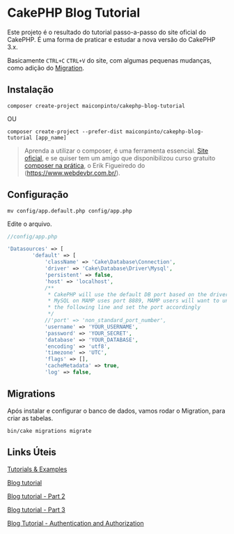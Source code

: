 # CakePHP Blog Tutorial


Este projeto é o resultado do tutorial passo-a-passo do site oficial do CakePHP. É uma forma de praticar e estudar a nova versão do CakePHP 3.x.

Basicamente `CTRL+C` `CTRL+V` do site, com algumas pequenas mudanças, como adição do [Migration](http://book.cakephp.org/3.0/en/migrations.html).


## Instalação


`composer create-project maiconpinto/cakephp-blog-tutorial`


OU


`composer create-project --prefer-dist maiconpinto/cakephp-blog-tutorial [app_name]`


> Aprenda a utilizar o composer, é uma ferramenta essencial. [Site oficial](http://getcomposer.org), e se quiser tem um amigo que disponibilizou curso gratuito [composer na prática](https://www.webdevbr.com.br/composer-na-prática), o Erik Figueiredo do (https://www.webdevbr.com.br/).

## Configuração

`mv config/app.default.php config/app.php`

Edite o arquivo.

```php
//config/app.php

'Datasources' => [
        'default' => [
            'className' => 'Cake\Database\Connection',
            'driver' => 'Cake\Database\Driver\Mysql',
            'persistent' => false,
            'host' => 'localhost',
            /**
             * CakePHP will use the default DB port based on the driver selected
             * MySQL on MAMP uses port 8889, MAMP users will want to uncomment
             * the following line and set the port accordingly
             */
            //'port' => 'non_standard_port_number',
            'username' => 'YOUR_USERNAME',
            'password' => 'YOUR_SECRET',
            'database' => 'YOUR_DATABASE',
            'encoding' => 'utf8',
            'timezone' => 'UTC',
            'flags' => [],
            'cacheMetadata' => true,
            'log' => false,
```

## Migrations

Após instalar e configurar o banco de dados, vamos rodar o Migration, para criar as tabelas. 

`bin/cake migrations migrate`


## Links Úteis


[Tutorials & Examples](http://book.cakephp.org/3.0/en/tutorials-and-examples.html)

[Blog tutorial](http://book.cakephp.org/3.0/en/tutorials-and-examples/blog/blog.html)

[Blog tutorial - Part 2](http://book.cakephp.org/3.0/en/tutorials-and-examples/blog/part-two.html)

[Blog tutorial - Part 3](http://book.cakephp.org/3.0/en/tutorials-and-examples/blog/part-three.html)

[Blog Tutorial - Authentication and Authorization](http://book.cakephp.org/3.0/en/tutorials-and-examples/blog-auth-example/auth.html)

